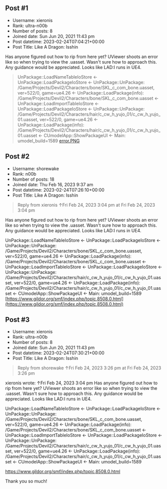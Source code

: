 ## Post #1
- Username: xieronis
- Rank: ultra-n00b
- Number of posts: 8
- Joined date: Sun Jun 20, 2021 11:43 pm
- Post datetime: 2023-02-24T07:04:21+00:00
- Post Title: Like A Dragon: Isshin

Has anyone figured out how to rip from here yet? UViewer shoots an error like so when trying to view the .uasset. Wasn't sure how to approach this. Any guidance would be appreciated. Looks like LAD:I runs in UE4.

> UnPackage::LoadNameTableIoStore <- UnPackage::LoadPackageIoStore <- UnPackage::UnPackage: /Game/Projects/Devil2/Characters/bone/SKL_c_com_bone.uasset, ver=522/0, game=ue4.26 <- UnPackage::LoadPackage(info): /Game/Projects/Devil2/Characters/bone/SKL_c_com_bone.uasset <- UnPackage::LoadImportTableIoStore <- UnPackage::LoadPackageIoStore <- UnPackage::UnPackage: /Game/Projects/Devil2/Characters/hair/c_cw_h_yujo_01/c_cw_h_yujo_01.uasset, ver=522/0, game=ue4.26 <- UnPackage::LoadPackage(info): /Game/Projects/Devil2/Characters/hair/c_cw_h_yujo_01/c_cw_h_yujo_01.uasset <- CUmodelApp::ShowPackageUI <- Main: umodel_build=1589
[error.PNG](https://xentaxbackup.github.io/file/23437_error.PNG)
## Post #2
- Username: shorewake
- Rank: n00b
- Number of posts: 18
- Joined date: Thu Feb 16, 2023 9:37 am
- Post datetime: 2023-02-24T07:26:10+00:00
- Post Title: Like A Dragon: Isshin

> Reply from xieronis ↑Fri Feb 24, 2023 3:04 pm at Fri Feb 24, 2023 3:04 pm
>
> 
Has anyone figured out how to rip from here yet? UViewer shoots an error like so when trying to view the .uasset. Wasn't sure how to approach this. Any guidance would be appreciated. Looks like LAD:I runs in UE4.

UnPackage::LoadNameTableIoStore <- UnPackage::LoadPackageIoStore <- UnPackage::UnPackage: /Game/Projects/Devil2/Characters/bone/SKL_c_com_bone.uasset, ver=522/0, game=ue4.26 <- UnPackage::LoadPackage(info): /Game/Projects/Devil2/Characters/bone/SKL_c_com_bone.uasset <- UnPackage::LoadImportTableIoStore <- UnPackage::LoadPackageIoStore <- UnPackage::UnPackage: /Game/Projects/Devil2/Characters/hair/c_cw_h_yujo_01/c_cw_h_yujo_01.uasset, ver=522/0, game=ue4.26 <- UnPackage::LoadPackage(info): /Game/Projects/Devil2/Characters/hair/c_cw_h_yujo_01/c_cw_h_yujo_01.uasset <- CUmodelApp::ShowPackageUI <- Main: umodel_build=1589
[https://www.gildor.org/smf/index.php/topic,8508.0.html](https://www.gildor.org/smf/index.php/topic,8508.0.html)
## Post #3
- Username: xieronis
- Rank: ultra-n00b
- Number of posts: 8
- Joined date: Sun Jun 20, 2021 11:43 pm
- Post datetime: 2023-02-24T07:30:21+00:00
- Post Title: Like A Dragon: Isshin

> Reply from shorewake ↑Fri Feb 24, 2023 3:26 pm at Fri Feb 24, 2023 3:26 pm
>
> 
xieronis wrote: ↑Fri Feb 24, 2023 3:04 pm
Has anyone figured out how to rip from here yet? UViewer shoots an error like so when trying to view the .uasset. Wasn't sure how to approach this. Any guidance would be appreciated. Looks like LAD:I runs in UE4.

UnPackage::LoadNameTableIoStore <- UnPackage::LoadPackageIoStore <- UnPackage::UnPackage: /Game/Projects/Devil2/Characters/bone/SKL_c_com_bone.uasset, ver=522/0, game=ue4.26 <- UnPackage::LoadPackage(info): /Game/Projects/Devil2/Characters/bone/SKL_c_com_bone.uasset <- UnPackage::LoadImportTableIoStore <- UnPackage::LoadPackageIoStore <- UnPackage::UnPackage: /Game/Projects/Devil2/Characters/hair/c_cw_h_yujo_01/c_cw_h_yujo_01.uasset, ver=522/0, game=ue4.26 <- UnPackage::LoadPackage(info): /Game/Projects/Devil2/Characters/hair/c_cw_h_yujo_01/c_cw_h_yujo_01.uasset <- CUmodelApp::ShowPackageUI <- Main: umodel_build=1589

https://www.gildor.org/smf/index.php/topic,8508.0.html

Thank you so much!
